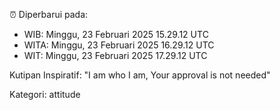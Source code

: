 ⏰ Diperbarui pada:
- WIB: Minggu, 23 Februari 2025 15.29.12 UTC
- WITA: Minggu, 23 Februari 2025 16.29.12 UTC
- WIT: Minggu, 23 Februari 2025 17.29.12 UTC

Kutipan Inspiratif:
"I am who I am, Your approval is not needed"


Kategori: attitude

